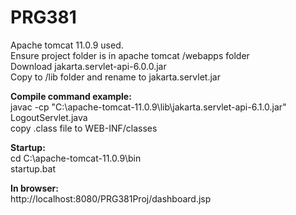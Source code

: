 # PRG381

Apache tomcat 11.0.9 used. <br>
Ensure project folder is in apache tomcat /webapps folder <br>
Download jakarta.servlet-api-6.0.0.jar <br>
Copy to /lib folder and rename to jakarta.servlet.jar <br>

**Compile command example:** <br>
javac -cp "C:\apache-tomcat-11.0.9\lib\jakarta.servlet-api-6.1.0.jar" LogoutServlet.java <br>
copy .class file to WEB-INF/classes <br>

**Startup:**<br>
cd C:\apache-tomcat-11.0.9\bin <br>
startup.bat <br>

**In browser:** <br>
http://localhost:8080/PRG381Proj/dashboard.jsp <br>
